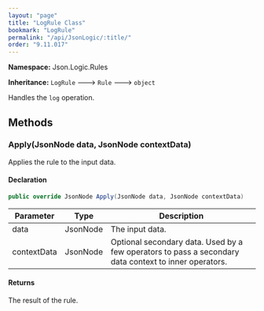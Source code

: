 ```yaml
---
layout: "page"
title: "LogRule Class"
bookmark: "LogRule"
permalink: "/api/JsonLogic/:title/"
order: "9.11.017"
---
```

**Namespace:** Json.Logic.Rules

**Inheritance:**
`LogRule`
 🡒 
`Rule`
 🡒 
`object`

Handles the `log` operation.

## Methods

### Apply(JsonNode data, JsonNode contextData)

Applies the rule to the input data.

#### Declaration

```c#
public override JsonNode Apply(JsonNode data, JsonNode contextData)
```

| Parameter | Type | Description |
|---|---|---|
| data | JsonNode | The input data. |
| contextData | JsonNode | Optional secondary data.  Used by a few operators to pass a secondary<br>    data context to inner operators. |


#### Returns

The result of the rule.

